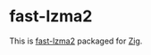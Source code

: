 # fast-lzma2

This is [fast-lzma2](https://github.com/conor42/fast-lzma2) packaged for [Zig](https://ziglang.org/).

